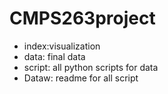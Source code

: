 # CMPS263project
* index:visualization
* data: final data
* script: all python scripts for data
* Dataw: readme for all script

